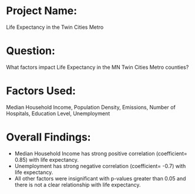 # Project Name: 
Life Expectancy in the Twin Cities Metro
# Question: 
What factors impact Life Expectancy in the MN Twin Cities Metro counties?
# Factors Used: 
Median Household Income, Population Density, Emissions, Number of Hospitals, Education Level, Unemployment
# Overall Findings: 
* Median Household Income has strong positive correlation (coefficient= 0.85) with life expectancy.
* Unemployment has strong negative correlation (coefficient= -0.7) with life expectancy.
* All other factors were insignificant with p-values greater than 0.05 and there is not a clear relationship with life expectancy.

